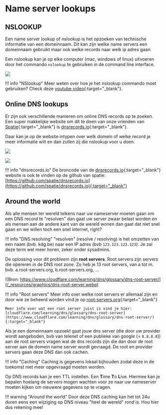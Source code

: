 # Name server lookups

## NSLOOKUP

Een name server lookup of nslookup is het opzoeken van technische informatie van een domeinnaam. Dit kan zijn welke name servers een domeinnaam gebruikt maar ook welke records naar welk ip adres gaan.

Een nslookup kan je op elke computer (mac, windows of linux) uitvoeren door het commando `nslookup` te gebruiken in de command line interface.

![](/_resources/graphics/cleanshot-2021-09-18-at-17.24.02.jpg)

!!! info "NSlookup"
    Meer weten over hoe je het nslookup commando moet gebruiken? Check deze [youtube video](https://www.youtube.com/watch?v=jf-x76XYY2o){:target="_blank"}.

## Online DNS lookups

Er zijn ook verschillende manieren om online DNS records op te zoeken. Een super makkelijke website om dit te doen van onze vrienden van [Spatie](https://spatie.be){:target="_blank"} is [dnsrecords.io](https://dnsrecords.io/){:target="_blank"}.

Daar kan je op de website intypen over welk domein of welke record je meer informatie wilt en dan zullen zij die nslookup voor u doen.

![](/_resources/graphics/cleanshot-2021-09-18-at-17.30.42.jpg)

![](/_resources/graphics/cleanshot-2021-09-18-at-17.30.52.jpg)

!!! info "dnsrecords.io"
    De broncode van de [dnsrecords.io](https://dnsrecords.io){:target="_blank"} website is ook te vinden op de github van spatie: [https://github.com/spatie/dnsrecords.io](https://github.com/spatie/dnsrecords.io){:target="_blank"}

## Around the world

Als alle mensen ter wereld telkens naar uw nameserver moeten gaan om een DNS record te "resolven" dan gaat uw server zwaar belast worden en als mensen aan de andere kant van de wereld wonen dan gaat dat niet snel gaan en we willen toch een snel internet, right?

!!! info "DNS resolving"
    "resolven" (resolve / resolving) is het omzetten van een naam (bvb. kdg.be) naar een IP adres (bvb `123.123.123.123`). Je zal deze term wel meer horen, zeker onder sysadmins.

De oplossing voor dit probleem zijn **root servers**. Root servers zijn servers die opereren in de DNS root zone. Zo heb je 13 root servers, van a tot m. bvb. a.root-servers.org, b.root-servers.org, ...

![Bron: https://www.cloudflare.com/learning/dns/glossary/dns-root-server/](/_resources/graphics/dns-root-server.webp)

!!! info "Root servers"
    Meer info over welke root servers er allemaal zijn en door wie ze beheerd worden vind je op [root-servers.org](https://root-servers.org/){:target="_blank"}

    Meer info over wat een root server juist is vind je hier: [cloudflare.com/learning/dns/glossary/dns-root-server](https://www.cloudflare.com/learning/dns/glossary/dns-root-server/){:target="_blank"}

Als je een domeinnaam opzoekt gaat jouw dns server (die door uw provider wordt aangeboden, bvb van telenet of een publieke van google (= `8.8.8.8`)) aan de root servers vragen wat de dns records zijn die dan door de root server aan de domein name server wordt gevraagd. De root en provider servers gaan deze DNS dan ook cachen.

!!! info "Caching"
    Caching is gegevens lokaal bijhouden zodat deze in de toekomst niet meer opgevraagd moeten worden.

Op DNS records kan je een TTL instellen. Een **T**ime **T**o **L**ive. Hiermee kan je bepalen hoelang de servers mogen wachten voor ze naar uw nameserver moeten kijken om nieuwere gegevens op te vragen.

!!! warning "Around the world"
    Door deze DNS caching kan het tot 24u duren eens een wijziging op DNS niveau "heel de wereld" rond is. Hou hier dus rekening mee!

